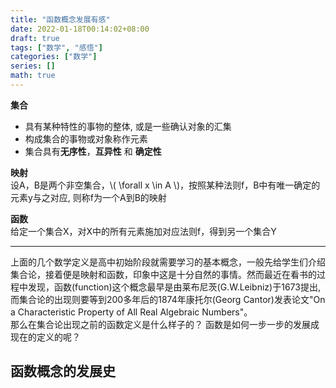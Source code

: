 ```yaml
---
title: "函数概念发展有感"
date: 2022-01-18T00:14:02+08:00
draft: true
tags: ["数学", "感悟"]
categories: ["数学"]
series: []
math: true
---
```


**集合**  
* 具有某种特性的事物的整体, 或是一些确认对象的汇集  
* 构成集合的事物或对象称作元素  
* 集合具有**无序性**，**互异性** 和 **确定性**  

**映射**  
设A，B是两个非空集合，\\( \forall x \in A \\)，按照某种法则f，B中有唯一确定的元素y与之对应, 则称f为一个A到B的映射  

**函数**  
给定一个集合X，对X中的所有元素施加对应法则f，得到另一个集合Y  

---

上面的几个数学定义是高中初始阶段就需要学习的基本概念，一般先给学生们介绍集合论，接着便是映射和函数，印象中这是十分自然的事情。然而最近在看书的过程中发现，函数(function)这个概念最早是由莱布尼茨(G.W.Leibniz)于1673提出, 而集合论的出现则要等到200多年后的1874年康托尔(Georg Cantor)发表论文"On a Characteristic Property of All Real Algebraic Numbers"。  
那么在集合论出现之前的函数定义是什么样子的？ 函数是如何一步一步的发展成现在的定义的呢？

## 函数概念的发展史
